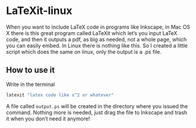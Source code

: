 LaTeXit-linux
=============

When you want to include LaTeX code in programs like Inkscape, in Mac OS X
there is this great program called LaTeXit which let’s you input LaTeX code,
and then it outputs a pdf, as big as needed, not a whole page, which you can
easily embed. In Linux there is nothing like this. So I created a little script
which does the same on linux, only the output is a .ps file.

## How to use it

Write in the terminal

```bash
latexit "latex code like x^2 or whatever"
```

A file called `output.ps` will be created in the directory where you issued the
command. Nothing more is needed, just drag the file to Inkscape and trash it
when you don’t need it anymore!



